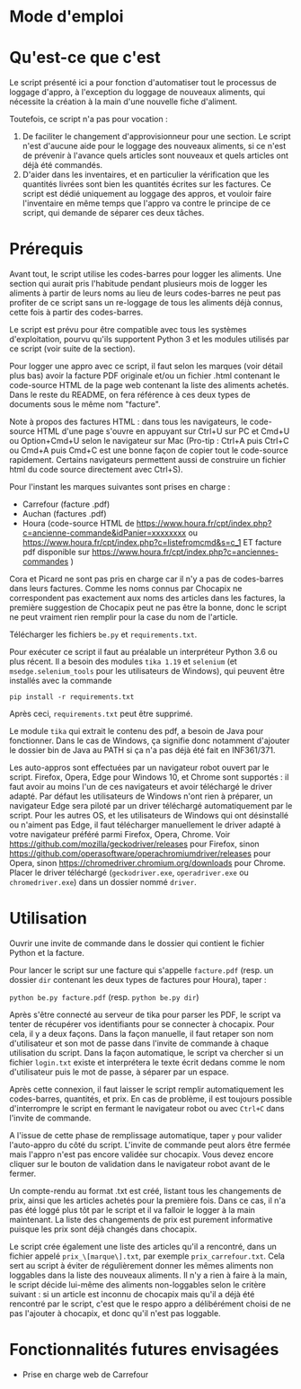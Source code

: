 # Mode d'emploi

# Qu'est-ce que c'est

Le script présenté ici a pour fonction d'automatiser tout le processus de loggage d'appro, à l'exception du loggage de nouveaux aliments, qui nécessite la création à la main d'une nouvelle fiche d'aliment.

Toutefois, ce script n'a pas pour vocation :
1) De faciliter le changement d'approvisionneur pour une section. Le script n'est d'aucune aide pour le loggage des nouveaux aliments, si ce n'est de prévenir à l'avance quels articles sont nouveaux et quels articles ont déjà été commandés.
2) D'aider dans les inventaires, et en particulier la vérification que les quantités livrées sont bien les quantités écrites sur les factures. Ce script est dédié uniquement au loggage des appros, et vouloir faire l'inventaire en même temps que l'appro va contre le principe de ce script, qui demande de séparer ces deux tâches.

# Prérequis

Avant tout, le script utilise les codes-barres pour logger les aliments. Une section qui aurait pris l'habitude pendant plusieurs mois de logger les aliments à partir de leurs noms au lieu de leurs codes-barres ne peut pas profiter de ce script sans un re-loggage de tous les aliments déjà connus, cette fois à partir des codes-barres.

Le script est prévu pour être compatible avec tous les systèmes d'exploitation, pourvu qu'ils supportent Python 3 et les modules utilisés par ce script (voir suite de la section). 

Pour logger une appro avec ce script, il faut selon les marques (voir détail plus bas) avoir la facture PDF originale et/ou un fichier .html contenant le code-source HTML de la page web contenant la liste des aliments achetés. Dans le reste du README, on fera référence à ces deux types de documents sous le même nom "facture".

Note à propos des factures HTML : dans tous les navigateurs, le code-source HTML d'une page s'ouvre en appuyant sur Ctrl+U sur PC et Cmd+U ou Option+Cmd+U selon le navigateur sur Mac (Pro-tip : Ctrl+A puis Ctrl+C ou Cmd+A puis Cmd+C est une bonne façon de copier tout le code-source rapidement. Certains navigateurs permettent aussi de construire un fichier html du code source directement avec Ctrl+S). 

Pour l'instant les marques suivantes sont prises en charge :
- Carrefour (facture .pdf)
- Auchan (factures .pdf)
- Houra (code-source HTML de https://www.houra.fr/cpt/index.php?c=ancienne-commande&idPanier=xxxxxxxx ou https://www.houra.fr/cpt/index.php?c=listefromcmd&s=c_1 ET facture pdf disponible sur https://www.houra.fr/cpt/index.php?c=anciennes-commandes )

Cora et Picard ne sont pas pris en charge car il n'y a pas de codes-barres dans leurs factures. Comme les noms connus par Chocapix ne correspondent pas exactement aux noms des articles dans les factures, la première suggestion de Chocapix peut ne pas être la bonne, donc le script ne peut vraiment rien remplir pour la case du nom de l'article.

Télécharger les fichiers `be.py` et `requirements.txt`.

Pour exécuter ce script il faut au préalable un interpréteur Python 3.6 ou plus récent. Il a besoin des modules `tika 1.19`  et `selenium` (et `msedge.selenium_tools` pour les utilisateurs de Windows), qui peuvent être installés avec la commande

`pip install -r requirements.txt`

Après ceci, `requirements.txt` peut être supprimé.

Le module `tika` qui extrait le contenu des pdf, a besoin de Java pour fonctionner. Dans le cas de Windows, ça signifie donc notamment d'ajouter le dossier bin de Java au PATH si ça n'a pas déjà été fait en INF361/371.

Les auto-appros sont effectuées par un navigateur robot ouvert par le script. Firefox, Opera, Edge pour Windows 10, et Chrome sont supportés : il faut avoir au moins l'un de ces navigateurs et avoir téléchargé le driver adapté. Par défaut les utilisateurs de Windows n'ont rien à préparer, un navigateur Edge sera piloté par un driver téléchargé automatiquement par le script. Pour les autres OS, et les utilisateurs de Windows qui ont désinstallé ou n'aiment pas Edge, il faut télécharger manuellement le driver adapté à votre navigateur préféré parmi Firefox, Opera, Chrome. Voir https://github.com/mozilla/geckodriver/releases pour Firefox, sinon https://github.com/operasoftware/operachromiumdriver/releases pour Opera, sinon https://chromedriver.chromium.org/downloads pour Chrome. Placer le driver téléchargé (`geckodriver.exe`, `operadriver.exe` ou `chromedriver.exe`) dans un dossier nommé `driver`.

# Utilisation

Ouvrir une invite de commande dans le dossier qui contient le fichier Python et la facture.

Pour lancer le script sur une facture qui s'appelle `facture.pdf` (resp. un dossier `dir` contenant les deux types de factures pour Houra), taper :

`python be.py facture.pdf`          (resp. `python be.py dir`)

Après s'être connecté au serveur de tika pour parser les PDF, le script va tenter de récupérer vos identifiants pour se connecter à chocapix. Pour cela, il y a deux façons. Dans la façon manuelle, il faut retaper son nom d'utilisateur et son mot de passe dans l'invite de commande à chaque utilisation du script. Dans la façon automatique, le script va chercher si un fichier `login.txt` existe et interprétera le texte écrit dedans comme le nom d'utilisateur puis le mot de passe, à séparer par un espace.

Après cette connexion, il faut laisser le script remplir automatiquement les codes-barres, quantités, et prix. En cas de problème, il est toujours possible d'interrompre le script en fermant le navigateur robot ou avec `Ctrl+C` dans l'invite de commande.

A l'issue de cette phase de remplissage automatique, taper `y` pour valider l'auto-appro du côté du script. L'invite de commande peut alors être fermée mais l'appro n'est pas encore validée sur chocapix. Vous devez encore cliquer sur le bouton de validation dans le navigateur robot avant de le fermer.

Un compte-rendu au format .txt est créé, listant tous les changements de prix, ainsi que les articles achetés pour la première fois. Dans ce cas, il n'a pas été loggé plus tôt par le script et il va falloir le logger à la main maintenant. La liste des changements de prix est purement informative puisque les prix sont déjà changés dans chocapix.

Le script crée également une liste des articles qu'il a rencontré, dans un fichier appelé `prix_\[marque\].txt`, par exemple `prix_carrefour.txt`. Cela sert au script à éviter de régulièrement donner les mêmes aliments non loggables dans la liste des nouveaux aliments. Il n'y a rien à faire à la main, le script décide lui-même des aliments non-loggables selon le critère suivant : si un article est inconnu de chocapix mais qu'il a déjà été rencontré par le script, c'est que le respo appro a délibérément choisi de ne pas l'ajouter à chocapix, et donc qu'il n'est pas loggable.

# Fonctionnalités futures envisagées

- Prise en charge web de Carrefour
